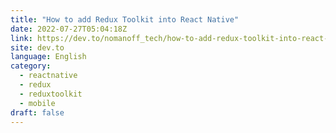 ```yaml
---
title: "How to add Redux Toolkit into React Native"
date: 2022-07-27T05:04:18Z
link: https://dev.to/nomanoff_tech/how-to-add-redux-toolkit-into-react-native-5aki?utm_medium=RSS&utm_source=news.12bit.vn
site: dev.to
language: English
category:
  - reactnative
  - redux
  - reduxtoolkit
  - mobile
draft: false
---
```

